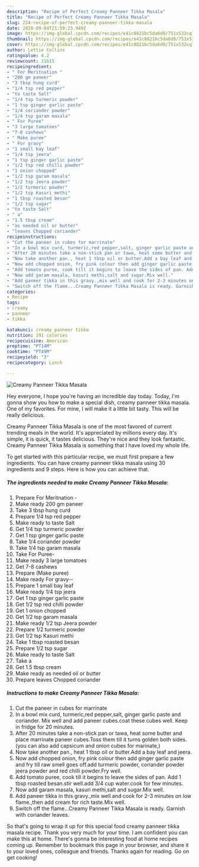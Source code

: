 ```yaml
---
description: "Recipe of Perfect Creamy Panneer Tikka Masala"
title: "Recipe of Perfect Creamy Panneer Tikka Masala"
slug: 224-recipe-of-perfect-creamy-panneer-tikka-masala
date: 2020-09-04T21:59:23.949Z
image: https://img-global.cpcdn.com/recipes/e41c8821bc5da6d0/751x532cq70/creamy-panneer-tikka-masala-recipe-main-photo.jpg
thumbnail: https://img-global.cpcdn.com/recipes/e41c8821bc5da6d0/751x532cq70/creamy-panneer-tikka-masala-recipe-main-photo.jpg
cover: https://img-global.cpcdn.com/recipes/e41c8821bc5da6d0/751x532cq70/creamy-panneer-tikka-masala-recipe-main-photo.jpg
author: Lettie Collins
ratingvalue: 4.2
reviewcount: 21615
recipeingredient:
- " For Meritnation "
- "200 gm paneer"
- "3 tbsp hung curd"
- "1/4 tsp red pepper"
- "to taste Salt"
- "1/4 tsp turmeric powder"
- "1 tsp ginger garlic paste"
- "1/4 coriander powder"
- "1/4 tsp garam masala"
- " For Puree"
- "3 large tomatoes"
- "7-8 cashews"
- " Make puree"
- " For gravy"
- "1 small bay leaf"
- "1/4 tsp jeera"
- "1 tsp ginger garlic paste"
- "1/2 tsp red chilli powder"
- "1 onion chopped"
- "1/2 tsp garam masala"
- "1/2 tsp Jeera powder"
- "1/2 turmeric powder"
- "1/2 tsp Kasuri methi"
- "1 tbsp roasted besan"
- "1/2 tsp sugar"
- "to taste Salt"
- " a"
- "1.5 tbsp cream"
- "as needed oil or butter"
- "leaves Chopped coriander"
recipeinstructions:
- "Cut the paneer in cubes for marrinate"
- "In a bowl mix curd, turmeric,red pepper,salt, ginger garlic paste and coriander. Mix well and add paneer cubes.coat these cubes well. Keep in fridge for 20 minutes."
- "After 20 minutes take a non-stick pan or tawa, heat some butter and place marrinate paneer cubes.Toss them till it turns golden both sides.(you can also add capsicum and onion cubes for marinate,)"
- "Now take another pan., heat 1 tbsp oil or butter.Add a bay leaf and jeera."
- "Now add chopped onion, fry pink colour then add ginger garlic paste and fry till raw smell goes off.add turmeric powder, coriander powder jeera powder and red chilli powder.Fry well."
- "Add tomato puree, cook till it begins to leave the sides of pan. Add 1 tbsp roasted besan.stir well.add 3/4 cup water.cook for few minutes."
- "Now add garam masala, kasuri methi,salt and sugar.Mix well."
- "Add paneer tikka in this gravy.,mix well and cook for 2-3 minutes on low flame.,then add cream for rich taste.Mix well."
- "Switch off the flame...Creamy Panneer Tikka Masala is ready. Garnish with coriander leaves."
categories:
- Recipe
tags:
- creamy
- panneer
- tikka

katakunci: creamy panneer tikka 
nutrition: 291 calories
recipecuisine: American
preptime: "PT14M"
cooktime: "PT49M"
recipeyield: "3"
recipecategory: Lunch

---
```



![Creamy Panneer Tikka Masala](https://img-global.cpcdn.com/recipes/e41c8821bc5da6d0/751x532cq70/creamy-panneer-tikka-masala-recipe-main-photo.jpg)

Hey everyone, I hope you're having an incredible day today. Today, I'm gonna show you how to make a special dish, creamy panneer tikka masala. One of my favorites. For mine, I will make it a little bit tasty. This will be really delicious.



Creamy Panneer Tikka Masala is one of the most favored of current trending meals in the world. It's appreciated by millions every day. It's simple, it is quick, it tastes delicious. They're nice and they look fantastic. Creamy Panneer Tikka Masala is something that I have loved my whole life.


To get started with this particular recipe, we must first prepare a few ingredients. You can have creamy panneer tikka masala using 30 ingredients and 9 steps. Here is how you can achieve that.

<!--inarticleads1-->

##### The ingredients needed to make Creamy Panneer Tikka Masala:

1. Prepare  For Meritnation -
1. Make ready 200 gm paneer
1. Take 3 tbsp hung curd
1. Prepare 1/4 tsp red pepper
1. Make ready to taste Salt
1. Get 1/4 tsp turmeric powder
1. Get 1 tsp ginger garlic paste
1. Take 1/4 coriander powder
1. Take 1/4 tsp garam masala
1. Take  For Puree-
1. Make ready 3 large tomatoes
1. Get 7-8 cashews
1. Prepare  (Make puree)
1. Make ready  For gravy--
1. Prepare 1 small bay leaf
1. Make ready 1/4 tsp jeera
1. Get 1 tsp ginger garlic paste
1. Get 1/2 tsp red chilli powder
1. Get 1 onion chopped
1. Get 1/2 tsp garam masala
1. Make ready 1/2 tsp Jeera powder
1. Prepare 1/2 turmeric powder
1. Get 1/2 tsp Kasuri methi
1. Take 1 tbsp roasted besan
1. Prepare 1/2 tsp sugar
1. Make ready to taste Salt
1. Take  a
1. Get 1.5 tbsp cream
1. Make ready as needed oil or butter
1. Prepare leaves Chopped coriander




<!--inarticleads2-->

##### Instructions to make Creamy Panneer Tikka Masala:

1. Cut the paneer in cubes for marrinate
1. In a bowl mix curd, turmeric,red pepper,salt, ginger garlic paste and coriander. Mix well and add paneer cubes.coat these cubes well. Keep in fridge for 20 minutes.
1. After 20 minutes take a non-stick pan or tawa, heat some butter and place marrinate paneer cubes.Toss them till it turns golden both sides.(you can also add capsicum and onion cubes for marinate,)
1. Now take another pan., heat 1 tbsp oil or butter.Add a bay leaf and jeera.
1. Now add chopped onion, fry pink colour then add ginger garlic paste and fry till raw smell goes off.add turmeric powder, coriander powder jeera powder and red chilli powder.Fry well.
1. Add tomato puree, cook till it begins to leave the sides of pan. Add 1 tbsp roasted besan.stir well.add 3/4 cup water.cook for few minutes.
1. Now add garam masala, kasuri methi,salt and sugar.Mix well.
1. Add paneer tikka in this gravy.,mix well and cook for 2-3 minutes on low flame.,then add cream for rich taste.Mix well.
1. Switch off the flame...Creamy Panneer Tikka Masala is ready. Garnish with coriander leaves.




So that's going to wrap it up for this special food creamy panneer tikka masala recipe. Thank you very much for your time. I am confident you can make this at home. There's gonna be interesting food at home recipes coming up. Remember to bookmark this page in your browser, and share it to your loved ones, colleague and friends. Thanks again for reading. Go on get cooking!

